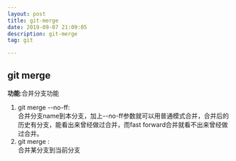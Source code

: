 ```yaml
---
layout: post
title: git-merge
date: 2019-09-07 21:09:05
description: git-merge
tag: git

---
```


## git merge
**功能**:合并分支功能

1. git merge <name> --no-ff:  
    合并分支name到本分支，加上--no-ff参数就可以用普通模式合并，合并后的历史有分支，能看出来曾经做过合并，而fast forward合并就看不出来曾经做过合并。
2. git merge <name>:  
    合并某分支到当前分支